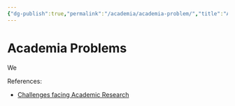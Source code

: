 ```yaml
---
{"dg-publish":true,"permalink":"/academia/academia-problem/","title":"Academia Problems","noteIcon":""}
---
```



# Academia Problems

We

References:

- [Challenges facing Academic Research](https://miro.com/app/board/uXjVOkNfljM=/)
